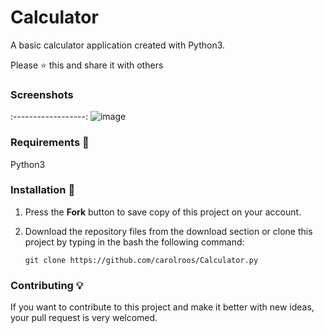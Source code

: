 # Calculator 
A basic calculator application created with Python3. 

Please ⭐️ this and share it with others

### Screenshots
:------------------:
![image](https://user-images.githubusercontent.com/56852060/128908610-24832729-e380-41db-ac8f-06e70a526d80.png)



### Requirements 🔧
Python3

### Installation 🔌
1. Press the **Fork** button to save copy of this project on your account.

2. Download the repository files from the download section or clone this project by typing in the bash the following command:

       git clone https://github.com/carolroos/Calculator.py



### Contributing 💡
If you want to contribute to this project and make it better with new ideas, your pull request is very welcomed.
